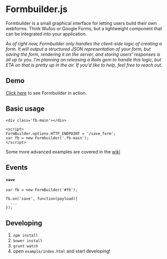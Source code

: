 Formbuilder.js 
============

Formbuilder is a small graphical interface for letting users build their own webforms. Think Wufoo or Google Forms, but a lightweight component that can be integrated into your application.

*As of right now, Formbuilder only handles the client-side logic of creating a form. It will output a structured JSON representation of your form, but saving the form, rendering it on the server, and storing users' responses is all up to you. I'm planning on releasing a Rails gem to handle this logic, but ETA on that is pretty up in the air. If you'd like to help, feel free to reach out.*

## Demo
[Click here](#) to see Formbuilder in action.

## Basic usage
```
<div class='fb-main'></div>

<script>
FormBuilder.options.HTTP_ENDPOINT = '/save_form';
var fb = new Formbuilder('.fb-main');
</script>
```

Some more advanced examples are covered in the [wiki](https://github.com/dobtco/formbuilder/wiki)

## Events
#### `save`
```
var fb = new FormBuilder('#fb');

fb.on('save', function(payload){
  ...
});
```

## Developing
1. `npm install`
2. `bower install`
3. `grunt watch`
4. open `example/index.html` and start developing!
